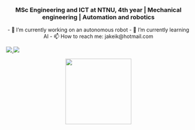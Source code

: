 ### <p align="center">MSc Engineering and ICT at NTNU, 4th year | Mechanical engineering | Automation and robotics</p>



<p align="center">- 🔭 I’m currently working on an autonomous robot
- 🌱 I’m currently learning AI
- 📫 How to reach me: jakeik@hotmail.com</p>

  
<a href="https://github.com/JakobEik/github-stats">

![](https://github.com/JakobEik/github-stats/blob/master/generated/overview.svg)
![](https://github.com/JakobEik/github-stats/blob/master/generated/languages.svg)

</a>

<p align="center">
<img height="180em" src="https://github-readme-stats.vercel.app/api?username=JakobEik&show_icons=true&hide_border=true&&count_private=true&include_all_commits=true" />
</p>


